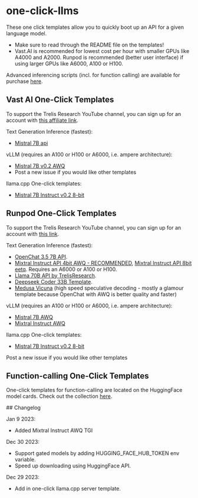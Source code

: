 # one-click-llms
These one click templates allow you to quickly boot up an API for a given language model.

- Make sure to read through the README file on the templates!
- Vast.AI is recommended for lowest cost per hour with smaller GPUs like A4000 and A2000. Runpod is recommended (better user interface) if using larger GPUs like A6000, A100 or H100.

Advanced inferencing scripts (incl. for function calling) are available for purchase [here](https://trelis.com/enterprise-server-api-and-inference-guide/).

## Vast AI One-Click Templates
To support the Trelis Research YouTube channel, you can sign up for an account with [this affiliate link](https://cloud.vast.ai/?ref_id=98762).

Text Generation Inference (fastest):
- [Mistral 7B api](https://cloud.vast.ai/?ref_id=98762&creator_id=98762&name=Mistral%207B%20TGI%20API)

vLLM (requires an A100 or H100 or A6000, i.e. ampere architecture):
- [Mistral 7B v0.2 AWQ](https://cloud.vast.ai/?ref_id=98762&creator_id=98762&name=Mistral%207B%20v0.2%20vLLM%20API)
- Post a new issue if you would like other templates

llama.cpp One-click templates:
- [Mistral 7B Instruct v0.2 8-bit](https://cloud.vast.ai/?ref_id=98762&template_id=bc642dfd6e4c80a1e0807725047588b8)

## Runpod One-Click Templates
To support the Trelis Research YouTube channel, you can sign up for an account with [this link](https://runpod.io?ref=jmfkcdio).

Text Generation Inference (fastest):
- [OpenChat 3.5 7B API](https://runpod.io/gsc?template=xiwn7cb3ro&ref=jmfkcdio).
- [Mixtral Instruct API 4bit AWQ - RECOMMENDED](https://runpod.io/gsc?template=546m57v73a&ref=jmfkcdio), [Mixtral Instruct API 8bit eetq](https://runpod.io/gsc?template=1ydpo4766w&ref=jmfkcdio). Requires an A6000 or A100 or H100.
- [Llama 70B API by TrelisResearch](https://runpod.io/gsc?template=6e9yxszwne&ref=jmfkcdio).
- [Deepseek Coder 33B Template](https://runpod.io/gsc?template=51tpe9tqk2&ref=jmfkcdio).
- [Medusa Vicuna](https://runpod.io/gsc?template=2xpg09eenv&ref=jmfkcdio) (high speed speculative decoding - mostly a glamour template because OpenChat with AWQ is better quality and faster)

vLLM (requires an A100 or H100 or A6000, i.e. ampere architecture):
- [Mistral 7B AWQ](https://runpod.io/gsc?template=z5n6lh4zux&ref=jmfkcdio)
- [Mixtral Instruct AWQ](https://runpod.io/gsc?template=dmybzldpis&ref=jmfkcdio)

llama.cpp One-click templates:
- [Mistral 7B Instruct v0.2 8-bit](https://runpod.io/gsc?template=4g0fj4rh32&ref=jmfkcdio)

Post a new issue if you would like other templates

## Function-calling One-Click Templates
One-click templates for function-calling are located on the HuggingFace model cards. Check out the collection [here](https://huggingface.co/collections/Trelis/function-calling-v3-657199ecbe378693925c7915).

## Changelog

Jan 9 2023:
- Added Mixtral Instruct AWQ TGI

Dec 30 2023:
- Support gated models by adding HUGGING_FACE_HUB_TOKEN env variable.
- Speed up downloading using HuggingFace API.

Dec 29 2023:
- Add in one-click llama.cpp server template.
